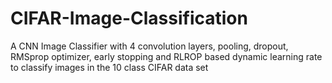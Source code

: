 # CIFAR-Image-Classification
A CNN Image Classifier with 4 convolution layers, pooling, dropout, RMSprop optimizer, early stopping and RLROP based dynamic learning rate to classify images in the 10 class CIFAR data set
